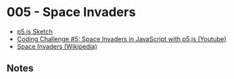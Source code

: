 # 005 - Space Invaders
* [p5.js Sketch](sketch.html)
* [Coding Challenge #5: Space Invaders in JavaScript with p5.js (Youtube)](https://www.youtube.com/watch?v=biN3v3ef-Y0)
* [Space Invaders (Wikipedia)](https://en.wikipedia.org/wiki/Space_Invaders)

## Notes
